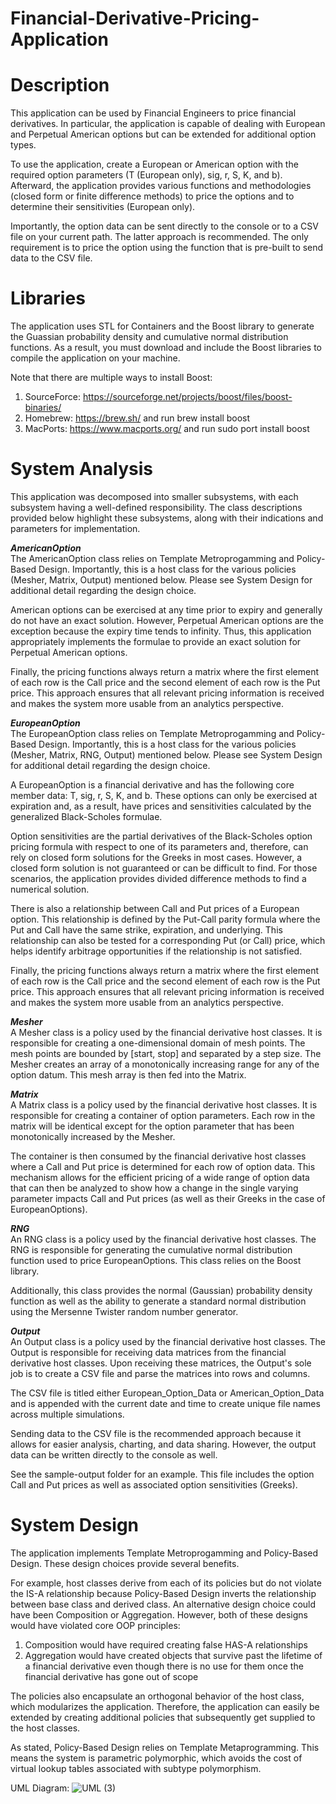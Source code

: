 # Financial-Derivative-Pricing-Application

# Description
This application can be used by Financial Engineers to price financial derivatives. In particular, the application is capable of dealing with European and Perpetual American options but can be extended for additional option types.

To use the application, create a European or American option with the required option parameters (T (European only), sig, r, S, K, and b). Afterward, the application provides various functions and methodologies (closed form or finite difference methods) to price the options and to determine their sensitivities (European only).

Importantly, the option data can be sent directly to the console or to a CSV file on your current path. The latter approach is recommended. The only requirement is to price the option using the function that is pre-built to send data to the CSV file.

# Libraries
The application uses STL for Containers and the Boost library to generate the Guassian probability density and cumulative normal distribution functions. As a result, you must download and include the Boost libraries to compile the application on your machine. 

Note that there are multiple ways to install Boost: 
1. SourceForce: https://sourceforge.net/projects/boost/files/boost-binaries/
2. Homebrew: https://brew.sh/ and run brew install boost 
3. MacPorts: https://www.macports.org/ and run sudo port install boost 

# System Analysis
This application was decomposed into smaller subsystems, with each subsystem having a well-defined responsibility. The class descriptions provided below highlight these subsystems, along with their indications and parameters for implementation.

***AmericanOption***\
The AmericanOption class relies on Template Metroprogamming and Policy-Based Design. Importantly, this is a host class for the various policies (Mesher, Matrix, Output) mentioned below. Please see System Design for additional detail regarding the design choice. 

American options can be exercised at any time prior to expiry and generally do not have an exact solution. However, Perpetual American options are the exception because the expiry time tends to infinity. Thus, this application appropriately implements the formulae to provide an exact solution for Perpetual American options. 

Finally, the pricing functions always return a matrix where the first element of each row is the Call price and the second element of each row is the Put price. This approach ensures that all relevant pricing information is received and makes the system more usable from an analytics perspective.

***EuropeanOption***\
The EuropeanOption class relies on Template Metroprogamming and Policy-Based Design. Importantly, this is a host class for the various policies (Mesher, Matrix, RNG, Output) mentioned below. Please see System Design for additional detail regarding the design choice. 

A EuropeanOption is a financial derivative and has the following core member data: T, sig, r, S, K, and b. These options can only be exercised at expiration and, as a result, have prices and sensitivities calculated by the generalized Black-Scholes formulae. 

Option sensitivities are the partial derivatives of the Black-Scholes option pricing formula with respect to one of its parameters and, therefore, can rely on closed form solutions for the Greeks in most cases. However, a closed form solution is not guaranteed or can be difficult to find. For those scenarios, the application provides divided difference methods to find a numerical solution.

There is also a relationship between Call and Put prices of a European option. This relationship is defined by the Put-Call parity formula where the Put and Call have the same strike, expiration, and underlying. This relationship can also be tested for a corresponding Put (or Call) price, which helps identify arbitrage opportunities if the relationship is not satisfied.

Finally, the pricing functions always return a matrix where the first element of each row is the Call price and the second element of each row is the Put price. This approach ensures that all relevant pricing information is received and makes the system more usable from an analytics perspective.


***Mesher***\
A Mesher class is a policy used by the financial derivative host classes. It is responsible for creating a one-dimensional domain of mesh points. The mesh points are bounded by [start, stop] and separated by a step size. The Mesher creates an array of a monotonically increasing range for any of the option datum. This mesh array is then fed into the Matrix.

***Matrix***\
A Matrix class is a policy used by the financial derivative host classes. It is responsible for creating a container of option parameters. Each row in the matrix will be identical except for the option parameter that has been monotonically increased by the Mesher.

The container is then consumed by the financial derivative host classes where a Call and Put price is determined for each row of option data. This mechanism allows for the efficient pricing of a wide range of option data that can then be analyzed to show how a change in the single varying parameter impacts Call and Put prices (as well as their Greeks in the case of EuropeanOptions).

***RNG***\
An RNG class is a policy used by the financial derivative host classes. The RNG is responsible for generating the cumulative normal distribution function used to price EuropeanOptions. This class relies on the Boost library.

Additionally, this class provides the normal (Gaussian) probability density function as well as the ability to generate a standard normal distribution using the Mersenne Twister random number generator. 

***Output***\
An Output class is a policy used by the financial derivative host classes. The Output is responsible for receiving data matrices from the financial derivative host classes. Upon receiving these matrices, the Output's sole job is to create a CSV file and parse the matrices into rows and columns.

The CSV file is titled either European_Option_Data or American_Option_Data and is appended with the current date and time to create unique file names across multiple simulations.

Sending data to the CSV file is the recommended approach because it allows for easier analysis, charting, and data sharing. However, the output data can be written directly to the console as well.

See the sample-output folder for an example. This file includes the option Call and Put prices as well as associated option sensitivities (Greeks).

# System Design
The application implements Template Metroprogamming and Policy-Based Design. These design choices provide several benefits.

For example, host classes derive from each of its policies but do not violate the IS-A relationship because Policy-Based Design inverts the relationship between base class and derived class. An alternative design choice could have been Composition or Aggregation. However, both of these designs would have violated core OOP principles:
     
   1.	Composition would have required creating false HAS-A relationships
   2.	Aggregation would have created objects that survive past the lifetime of a financial derivative even though there is no use for them once the financial derivative has gone out of scope

The policies also encapsulate an orthogonal behavior of the host class, which modularizes the application. Therefore, the application can easily be extended by creating additional policies that subsequently get supplied to the host classes.

As stated, Policy-Based Design relies on Template Metaprogramming. This means the system is parametric polymorphic, which avoids the cost of virtual lookup tables associated with subtype polymorphism.

UML Diagram:
![UML (3)](https://user-images.githubusercontent.com/12025538/91356153-34ddae80-e7bd-11ea-83b8-1404852f3316.png)

